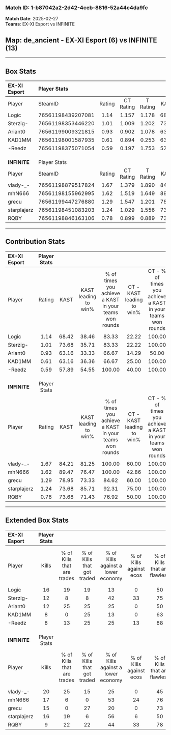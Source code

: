 ### Match ID: 1-b87042a2-2d42-4ceb-8816-52a44c4da9fc  
**Match Date**: 2025-02-27  
**Teams**: EX-XI Esport vs INFINITE  

## **Map**: de_ancient - EX-XI Esport (6) vs INFINITE (13)  
---  

## Box Stats  

| **EX-XI Esport** | Player Stats      |        |           |          |       |       |       |         |        |      |     |
| :- | :- | :-: | :-: | :-: | :-: | :-: | :-: | :-: | :-: | :-: | :-: |
| Player           | SteamID           | Rating | CT Rating | T Rating | KAST  |  ADR  | Kills | Assists | Deaths | K/D  | HS% |
| Logic            | 76561198439207081 |  1.14  |   1.157   |  1.178   | 68.42 | 84.5  |  16   |    5    |   16   | 1.00 | 31  |
| Sterzig-         | 76561198353446220 |  1.01  |   1.009   |  1.202   | 73.68 | 81.5  |  12   |    4    |   15   | 0.80 | 33  |
| Ariant0          | 76561199009321815 |  0.93  |   0.902   |  1.078   | 63.16 | 71.6  |  12   |    5    |   14   | 0.86 | 41  |
| KAD1MM           | 76561198001587935 |  0.61  |   0.894   |  0.253   | 63.16 | 58.4  |   8   |    3    |   17   | 0.47 | 12  |
| -Reedz           | 76561198375071054 |  0.59  |   0.197   |  1.753   | 57.89 | 51.4  |   8   |    5    |   16   | 0.50 | 100 |
|                  |                   |        |           |          |       |       |       |         |        |      |     |
|                  |                   |        |           |          |       |       |       |         |        |      |     |
|                  |                   |        |           |          |       |       |       |         |        |      |     |
| **INFINITE**     | Player Stats      |        |           |          |       |       |       |         |        |      |     |
| Player           | SteamID           | Rating | CT Rating | T Rating | KAST  |  ADR  | Kills | Assists | Deaths | K/D  | HS% |
| vlady-_-         | 76561198879517824 |  1.67  |   1.379   |  1.890   | 84.21 | 122.2 |  20   |    6    |   12   | 1.67 | 65  |
| mhN666           | 76561198155962995 |  1.62  |   1.519   |  1.649   | 89.47 | 100.5 |  17   |    7    |   8    | 2.13 | 82  |
| grecu            | 76561199447276880 |  1.29  |   1.547   |  1.201   | 78.95 | 67.6  |  15   |    2    |   9    | 1.67 | 33  |
| starplajerz      | 76561198451083203 |  1.24  |   1.029   |  1.556   | 73.68 | 91.1  |  16   |    2    |   14   | 1.14 | 68  |
| RQBY             | 76561198846163106 |  0.78  |   0.899   |  0.889   | 73.68 | 44.3  |   9   |    4    |   14   | 0.64 | 44  |
---  

## Contribution Stats  

| **EX-XI Esport** | Player Stats |       |                      |                                                        |                           |                                                             |                          |                                                            |
| :- | :-: | :-: | :-: | :-: | :-: | :-: | :-: | :-: |
| Player           |    Rating    | KAST  | KAST leading to win% | % of times you achieve a KAST in your teams won rounds | CT - KAST leading to win% | CT - % of times you achieve a KAST in your teams won rounds | T - KAST leading to win% | T - % of times you achieve a KAST in your teams won rounds |
| Logic            |     1.14     | 68.42 |        38.46         |                         83.33                          |           22.22           |                           100.00                            |          75.00           |                           75.00                            |
| Sterzig-         |     1.01     | 73.68 |        35.71         |                         83.33                          |           22.22           |                           100.00                            |          60.00           |                           75.00                            |
| Ariant0          |     0.93     | 63.16 |        33.33         |                         66.67                          |           14.29           |                            50.00                            |          60.00           |                           75.00                            |
| KAD1MM           |     0.61     | 63.16 |        36.36         |                         66.67                          |           25.00           |                           100.00                            |          66.67           |                           50.00                            |
| -Reedz           |     0.59     | 57.89 |        54.55         |                         100.00                         |           40.00           |                           100.00                            |          66.67           |                           100.00                           |
|                  |              |       |                      |                                                        |                           |                                                             |                          |                                                            |
|                  |              |       |                      |                                                        |                           |                                                             |                          |                                                            |
|                  |              |       |                      |                                                        |                           |                                                             |                          |                                                            |
| **INFINITE**     | Player Stats |       |                      |                                                        |                           |                                                             |                          |                                                            |
| Player           |    Rating    | KAST  | KAST leading to win% | % of times you achieve a KAST in your teams won rounds | CT - KAST leading to win% | CT - % of times you achieve a KAST in your teams won rounds | T - KAST leading to win% | T - % of times you achieve a KAST in your teams won rounds |
| vlady-_-         |     1.67     | 84.21 |        81.25         |                         100.00                         |           60.00           |                           100.00                            |          90.91           |                           100.00                           |
| mhN666           |     1.62     | 89.47 |        76.47         |                         100.00                         |           42.86           |                           100.00                            |          100.00          |                           100.00                           |
| grecu            |     1.29     | 78.95 |        73.33         |                         84.62                          |           60.00           |                           100.00                            |          80.00           |                           80.00                            |
| starplajerz      |     1.24     | 73.68 |        85.71         |                         92.31                          |           75.00           |                           100.00                            |          90.00           |                           90.00                            |
| RQBY             |     0.78     | 73.68 |        71.43         |                         76.92                          |           50.00           |                           100.00                            |          87.50           |                           70.00                            |
---  

## Extended Box Stats  

| **EX-XI Esport** | Player Stats |                            |                            |                                    |                         |                              |                                 |        |                             |                                     |                          |                               |                            |
| :- | :-: | :-: | :-: | :-: | :-: | :-: | :-: | :-: | :-: | :-: | :-: | :-: | :-: |
| Player           |    Kills     | % of Kills that are trades | % of Kills that got traded | % of Kills against a lower economy | % of Kills against ecos | % of Kills that are flawless | % of Kills that are close duels | Deaths | % of Deaths that get traded | % of Deaths against a lower economy | % of Deaths against ecos | % of Deaths that are flawless | % of Deaths that are close |
| Logic            |      16      |             19             |             19             |                 13                 |            0            |              50              |                6                |   16   |              6              |                 19                  |            6             |              63               |             0              |
| Sterzig-         |      12      |             8              |             8              |                 42                 |           33            |              75              |                0                |   15   |             13              |                 13                  |            0             |              53               |             20             |
| Ariant0          |      12      |             25             |             25             |                 25                 |            0            |              50              |                0                |   14   |              7              |                  7                  |            0             |              71               |             0              |
| KAD1MM           |      8       |             0              |             25             |                 13                 |            0            |              63              |               13                |   17   |             18              |                 12                  |            0             |              65               |             6              |
| -Reedz           |      8       |             13             |             25             |                 25                 |           13            |              88              |               13                |   16   |             19              |                 13                  |            0             |              63               |             6              |
|                  |              |                            |                            |                                    |                         |                              |                                 |        |                             |                                     |                          |                               |                            |
|                  |              |                            |                            |                                    |                         |                              |                                 |        |                             |                                     |                          |                               |                            |
|                  |              |                            |                            |                                    |                         |                              |                                 |        |                             |                                     |                          |                               |                            |
| **INFINITE**     | Player Stats |                            |                            |                                    |                         |                              |                                 |        |                             |                                     |                          |                               |                            |
| Player           |    Kills     | % of Kills that are trades | % of Kills that got traded | % of Kills against a lower economy | % of Kills against ecos | % of Kills that are flawless | % of Kills that are close duels | Deaths | % of Deaths that get traded | % of Deaths against a lower economy | % of Deaths against ecos | % of Deaths that are flawless | % of Deaths that are close |
| vlady-_-         |      20      |             25             |             15             |                 25                 |            0            |              45              |                5                |   12   |             17              |                 25                  |            17            |              50               |             8              |
| mhN666           |      17      |             6              |             0              |                 53                 |           24            |              76              |                6                |   8    |              0              |                 13                  |            0             |              75               |             0              |
| grecu            |      15      |             0              |             27             |                 20                 |            0            |              73              |                0                |   9    |             11              |                 11                  |            0             |              67               |             11             |
| starplajerz      |      16      |             19             |             6              |                 56                 |            6            |              50              |                6                |   14   |             29              |                 36                  |            14            |              50               |             7              |
| RQBY             |      9       |             22             |             22             |                 44                 |           33            |              78              |               22                |   14   |             29              |                 29                  |            7             |              79               |             0              |
